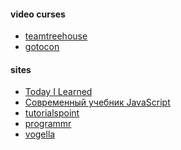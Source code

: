 #### video curses
+ [teamtreehouse](https://teamtreehouse.com/features/organizations)
+ [gotocon](http://gotocon.com/video#53)


#### sites
+ [Today I Learned][1]
+ [Современный учебник JavaScript](http://learn.javascript.ru/)
+ [tutorialspoint](http://www.tutorialspoint.com/)
+ [programmr](http://www.programmr.com/exercises)
+ [vogella](http://www.vogella.com/)


[1]: https://github.com/thoughtbot/til

